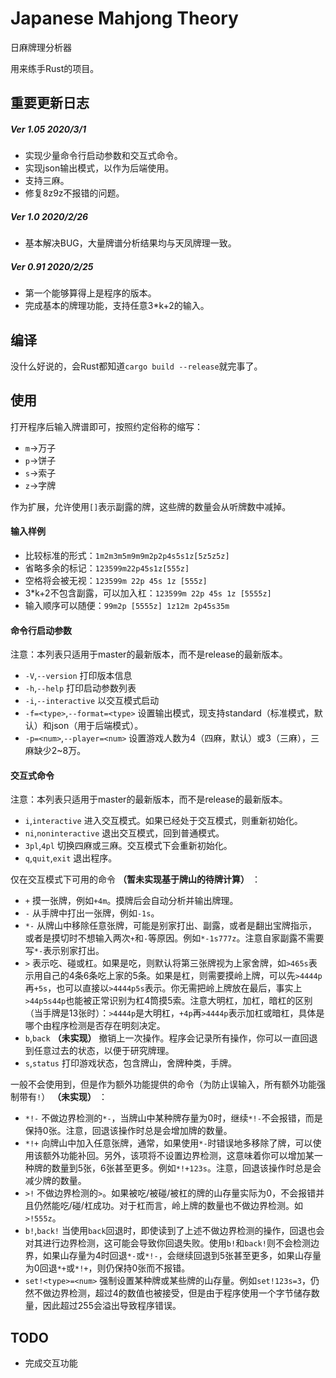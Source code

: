 # Japanese Mahjong Theory

日麻牌理分析器

用来练手Rust的项目。

## 重要更新日志

##### Ver 1.05 2020/3/1

* 实现少量命令行启动参数和交互式命令。
* 实现json输出模式，以作为后端使用。
* 支持三麻。
* 修复8z9z不报错的问题。

##### Ver 1.0 2020/2/26

* 基本解决BUG，大量牌谱分析结果均与天凤牌理一致。

##### Ver 0.91 2020/2/25

* 第一个能够算得上是程序的版本。
* 完成基本的牌理功能，支持任意3*k+2的输入。

## 编译

没什么好说的，会Rust都知道`cargo build --release`就完事了。

## 使用

打开程序后输入牌谱即可，按照约定俗称的缩写：

* `m`->万子
* `p`->饼子
* `s`->索子
* `z`->字牌

作为扩展，允许使用`[]`表示副露的牌，这些牌的数量会从听牌数中减掉。

#### 输入样例

* 比较标准的形式：`1m2m3m5m9m9m2p2p4s5s1z[5z5z5z]`
* 省略多余的标记：`123599m22p45s1z[555z]`
* 空格将会被无视：`123599m 22p 45s 1z [555z]`
* 3*k+2不包含副露，可以加入杠：`123599m 22p 45s 1z [5555z]`
* 输入顺序可以随便：`99m2p [5555z] 1z12m 2p45s35m`

#### 命令行启动参数

注意：本列表只适用于master的最新版本，而不是release的最新版本。

* `-V`,`--version` 打印版本信息
* `-h`,`--help` 打印启动参数列表
* `-i`,`--interactive` 以交互模式启动
* `-f=<type>`,`--format=<type>` 设置输出模式，现支持standard（标准模式，默认）和json（用于后端模式）。
* `-p=<num>`,`--player=<num>` 设置游戏人数为4（四麻，默认）或3（三麻），三麻缺少2~8万。

#### 交互式命令

注意：本列表只适用于master的最新版本，而不是release的最新版本。

* `i`,`interactive` 进入交互模式。如果已经处于交互模式，则重新初始化。
* `ni`,`noninteractive` 退出交互模式，回到普通模式。
* `3pl`,`4pl` 切换四麻或三麻。交互模式下会重新初始化。
* `q`,`quit`,`exit` 退出程序。

仅在交互模式下可用的命令 **（暂未实现基于牌山的待牌计算）** ：

* `+` 摸一张牌，例如`+4m`。摸牌后会自动分析并输出牌理。
* `-` 从手牌中打出一张牌，例如`-1s`。
* `*-` 从牌山中移除任意张牌，可能是别家打出、副露，或者是翻出宝牌指示，或者是摸切时不想输入两次`+`和`-`等原因。例如`*-1s777z`。注意自家副露不需要写`*-`表示别家打出。
* `>` 表示吃、碰或杠。如果是吃，则默认将第三张牌视为上家舍牌，如`>465s`表示用自己的4条6条吃上家的5条。如果是杠，则需要摸岭上牌，可以先`>4444p`再`+5s`，也可以直接以`>4444p5s`表示。你无需把岭上牌放在最后，事实上`>44p5s44p`也能被正常识别为杠4筒摸5索。注意大明杠，加杠，暗杠的区别（当手牌是13张时）：`>4444p`是大明杠，`+4p`再`>4444p`表示加杠或暗杠，具体是哪个由程序检测是否存在明刻决定。
* `b`,`back` **（未实现）** 撤销上一次操作。程序会记录所有操作，你可以一直回退到任意过去的状态，以便于研究牌理。
* `s`,`status` 打印游戏状态，包含牌山，舍牌种类，手牌。

一般不会使用到，但是作为额外功能提供的命令（为防止误输入，所有额外功能强制带有`!`） **（未实现）** ：

* `*!-` 不做边界检测的`*-`，当牌山中某种牌存量为0时，继续`*!-`不会报错，而是保持0张。注意，回退该操作时总是会增加牌的数量。
* `*!+` 向牌山中加入任意张牌，通常，如果使用`*-`时错误地多移除了牌，可以使用该额外功能补回。另外，该项将不设置边界检测，这意味着你可以增加某一种牌的数量到5张，6张甚至更多。例如`*!+123s`。注意，回退该操作时总是会减少牌的数量。
* `>!` 不做边界检测的`>`。如果被吃/被碰/被杠的牌的山存量实际为0，不会报错并且仍然能吃/碰/杠成功。对于杠而言，岭上牌的数量也不做边界检测。如`>!555z`。
* `b!`,`back!` 当使用`back`回退时，即使读到了上述不做边界检测的操作，回退也会对其进行边界检测，这可能会导致你回退失败。使用`b!`和`back!`则不会检测边界，如果山存量为4时回退`*-`或`*!-`，会继续回退到5张甚至更多，如果山存量为0回退`*+`或`*!+`，则仍保持0张而不报错。
* `set!<type>=<num>` 强制设置某种牌或某些牌的山存量。例如`set!123s=3`，仍然不做边界检测，超过4的数值也被接受，但是由于程序使用一个字节储存数量，因此超过255会溢出导致程序错误。

## TODO

* 完成交互功能
